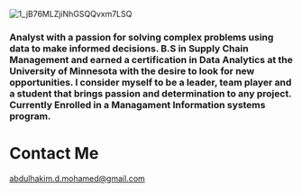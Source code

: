 
![1_jB76MLZjiNhGSQQvxm7LSQ](https://user-images.githubusercontent.com/83378141/119193317-7438e300-ba4f-11eb-8b73-2ddb4fc84af5.gif)

### Analyst with a passion for solving complex problems using data to make informed decisions. B.S in Supply Chain Management and earned a certification in Data Analytics at the University of Minnesota with the desire to look for new opportunities. I consider myself to be a leader, team player and a student that brings passion and determination to any project. Currently Enrolled in a Managament Information systems program. 



# Contact Me
abdulhakim.d.mohamed@gmail.com




